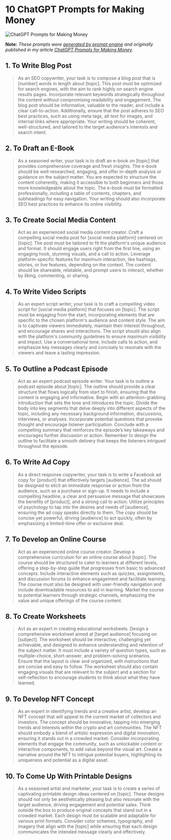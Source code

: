 # 10 ChatGPT Prompts for Making Money

![ChatGPT Prompts for Making Money](https://cdn.sanity.io/images/zc1yyogj/production/6c7fb680cc432b0d2f0eeb88d0496127eb203873-1200x630.png?w=1200&q=100)

**Note:** *These prompts were [generated by prompt engine](https://www.promptengine.cc) and originally published in my article [ChatGPT Prompts for Making Money](https://promptadvance.club/blog/chat-gpt-prompts-for-making-money).*

## 1. To Write Blog Post

> As an SEO copywriter, your task is to compose a blog post that is [number] words in length about [topic]. This post must be optimized for search engines, with the aim to rank highly on search engine results pages. Incorporate relevant keywords strategically throughout the content without compromising readability and engagement. The blog post should be informative, valuable to the reader, and include a clear call-to-action. Additionally, ensure that the post adheres to SEO best practices, such as using meta tags, alt text for images, and internal links where appropriate. Your writing should be coherent, well-structured, and tailored to the target audience's interests and search intent.

## 2. To Draft an E-Book

> As a seasoned writer, your task is to draft an e-book on [topic] that provides comprehensive coverage and fresh insights. The e-book should be well-researched, engaging, and offer in-depth analysis or guidance on the subject matter. You are expected to structure the content coherently, making it accessible to both beginners and those more knowledgeable about the topic. The e-book must be formatted professionally, including a table of contents, chapters, and subheadings for easy navigation. Your writing should also incorporate SEO best practices to enhance its online visibility.

## 3. To Create Social Media Content

> Act as an experienced social media content creator. Craft a compelling social media post for [social media platform] centered on [topic]. The post must be tailored to fit the platform's unique audience and format. It should engage users right from the first line, using an engaging hook, stunning visuals, and a call to action. Leverage platform-specific features for maximum interaction, like hashtags, stories, or live features, depending on the context. The content should be shareable, relatable, and prompt users to interact, whether by liking, commenting, or sharing.

## 4. To Write Video Scripts

> As an expert script writer, your task is to craft a compelling video script for [social media platform] that focuses on [topic]. The script must be engaging from the start, incorporating elements that are specific to the chosen platform's audience and content style. The aim is to captivate viewers immediately, maintain their interest throughout, and encourage shares and interactions. The script should also align with the platform's community guidelines to ensure maximum visibility and impact. Use a conversational tone, include calls to action, and emphasize key messages clearly and concisely to resonate with the viewers and leave a lasting impression.

## 5. To Outline a Podcast Episode

> Act as an expert podcast episode writer. Your task is to outline a podcast episode about [topic]. The outline should provide a clear structure that flows logically from start to finish, ensuring that the content is engaging and informative. Begin with an attention-grabbing introduction that sets the tone and introduces the topic. Divide the body into key segments that delve deeply into different aspects of the topic, including any necessary background information, discussions, interviews, or analyses. Incorporate potential questions that provoke thought and encourage listener participation. Conclude with a compelling summary that reinforces the episode’s key takeaways and encourages further discussion or action. Remember to design the outline to facilitate a smooth delivery that keeps the listeners intrigued throughout the episode.

## 6. To Write Ad Copy

> As a direct response copywriter, your task is to write a Facebook ad copy for [product] that effectively targets [audience]. The ad should be designed to elicit an immediate response or action from the audience, such as a purchase or sign-up. It needs to include a compelling headline, a clear and persuasive message that showcases the benefits of [product], and a strong call to action. Utilize principles of psychology to tap into the desires and needs of [audience], ensuring the ad copy speaks directly to them. The copy should be concise yet powerful, driving [audience] to act quickly, often by emphasizing a limited-time offer or exclusive deal.

## 7. To Develop an Online Course

> Act as an experienced online course creator. Develop a comprehensive curriculum for an online course about [topic]. The course should be structured to cater to learners at different levels, offering a step-by-step guide that progresses from basic to advanced concepts. Include interactive elements such as quizzes, assignments, and discussion forums to enhance engagement and facilitate learning. The course must also be designed with user-friendly navigation and include downloadable resources to aid in learning. Market the course to potential learners through strategic channels, emphasizing the value and unique offerings of the course content.

## 8. To Create Worksheets

> Act as an expert in creating educational worksheets. Design a comprehensive worksheet aimed at [target audience] focusing on [subject]. The worksheet should be interactive, challenging yet achievable, and designed to enhance understanding and retention of the subject matter. It must include a variety of question types, such as multiple-choice, short-answer, and problem-solving scenarios. Ensure that the layout is clear and organized, with instructions that are concise and easy to follow. The worksheet should also contain engaging visuals that are relevant to the subject and a section for self-reflection to encourage students to think about what they have learned.

## 9. To Develop NFT Concept

> As an expert in identifying trends and a creative artist, develop an NFT concept that will appeal to the current market of collectors and investors. The concept should be innovative, tapping into emerging trends and interests within the crypto and art communities. The NFT should embody a blend of artistic expression and digital innovation, ensuring it stands out in a crowded market. Consider incorporating elements that engage the community, such as unlockable content or interactive components, to add value beyond the visual art. Create a narrative around the NFT to intrigue potential buyers, highlighting its uniqueness and potential as a digital asset.

## 10. To Come Up With Printable Designs

> As a seasoned artist and marketer, your task is to create a series of captivating printable design ideas centered on [topic]. These designs should not only be aesthetically pleasing but also resonate with the target audience, driving engagement and potential sales. Think outside the box to produce original concepts that stand out in a crowded market. Each design must be scalable and adaptable for various print formats. Consider color schemes, typography, and imagery that align with the [topic] while ensuring that each design communicates the intended message clearly and effectively.